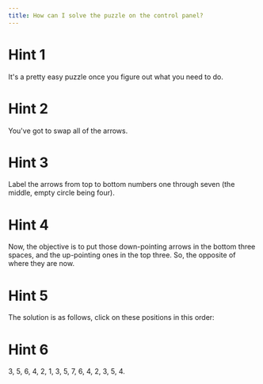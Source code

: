 ```yaml
---
title: How can I solve the puzzle on the control panel?
---
```

# Hint 1
It's a pretty easy puzzle once you figure out what you need to do.

# Hint 2
You've got to swap all of the arrows.

# Hint 3
Label the arrows from top to bottom numbers one through seven (the middle, empty circle being four).

# Hint 4
Now, the objective is to put those down-pointing arrows in the bottom three spaces, and the up-pointing ones in the top three. So, the opposite of where they are now.

# Hint 5
The solution is as follows, click on these positions in this order:

# Hint 6
3, 5, 6, 4, 2, 1, 3, 5, 7, 6, 4, 2, 3, 5, 4.

